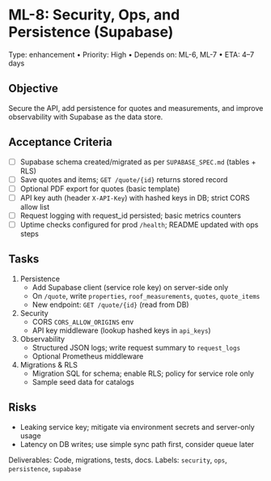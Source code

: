 # ML-8: Security, Ops, and Persistence (Supabase)

Type: enhancement • Priority: High • Depends on: ML-6, ML-7 • ETA: 4–7 days

## Objective
Secure the API, add persistence for quotes and measurements, and improve observability with Supabase as the data store.

## Acceptance Criteria
- [ ] Supabase schema created/migrated as per `SUPABASE_SPEC.md` (tables + RLS)
- [ ] Save quotes and items; `GET /quote/{id}` returns stored record
- [ ] Optional PDF export for quotes (basic template)
- [ ] API key auth (header `X-API-Key`) with hashed keys in DB; strict CORS allow list
- [ ] Request logging with request_id persisted; basic metrics counters
- [ ] Uptime checks configured for prod `/health`; README updated with ops steps

## Tasks
1) Persistence
   - Add Supabase client (service role key) on server-side only
   - On `/quote`, write `properties`, `roof_measurements`, `quotes`, `quote_items`
   - New endpoint: `GET /quote/{id}` (read from DB)
2) Security
   - CORS `CORS_ALLOW_ORIGINS` env
   - API key middleware (lookup hashed keys in `api_keys`)
3) Observability
   - Structured JSON logs; write request summary to `request_logs`
   - Optional Prometheus middleware
4) Migrations & RLS
   - Migration SQL for schema; enable RLS; policy for service role only
   - Sample seed data for catalogs

## Risks
- Leaking service key; mitigate via environment secrets and server-only usage
- Latency on DB writes; use simple sync path first, consider queue later

Deliverables: Code, migrations, tests, docs. Labels: `security`, `ops`, `persistence`, `supabase`
